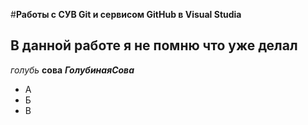 #**Работы с СУВ Git и сервисом GitHub в Visual Studia**
## В данной работе я не помню что уже делал
*голубь*
**сова**
***ГолубинаяСова***
- А
- Б
- В
  
